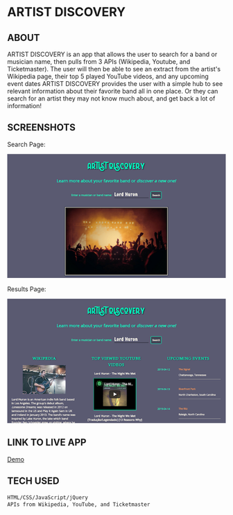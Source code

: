 # ARTIST DISCOVERY


## ABOUT
ARTIST DISCOVERY is an app that allows the user to search for a band or musician name, then pulls from 3 APIs (Wikipedia, Youtube, and Ticketmaster). The user will then be able to see an extract from the artist's Wikipedia page, their top 5 played YouTube videos, and any upcoming event dates
ARTIST DISCOVERY provides the user with a simple hub to see relevant information about their favorite band all in one place. Or they can search for an artist they may not know much about, and get back a lot of information!



## SCREENSHOTS
Search Page:

![search page](screenshots/search.png)

Results Page:

![results page](screenshots/results.png)



## LINK TO LIVE APP

[Demo](https://jenngonzalez.github.io/Artist-Discovery-API/)


## TECH USED
```
HTML/CSS/JavaScript/jQuery
APIs from Wikipedia, YouTube, and Ticketmaster
```

